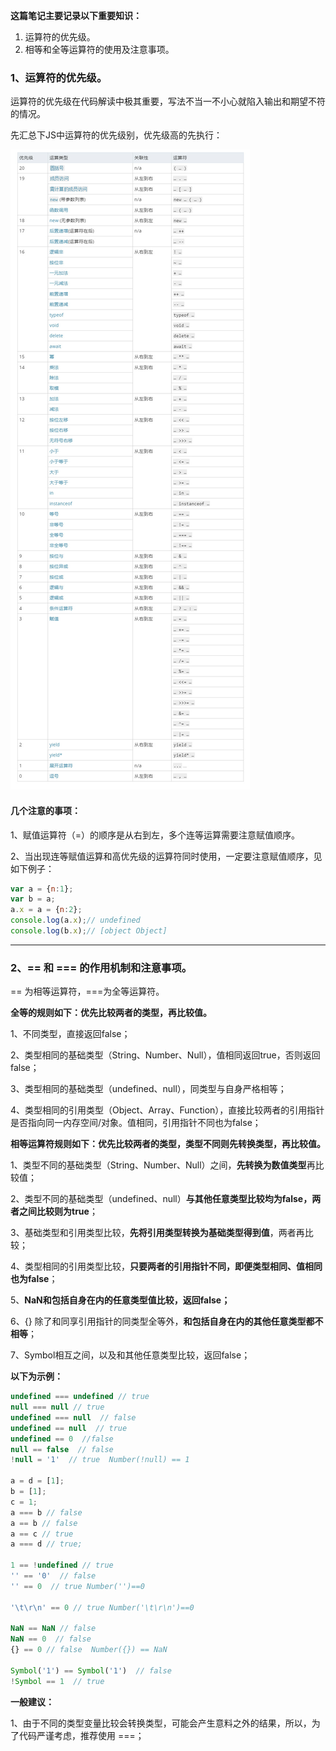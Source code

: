 **这篇笔记主要记录以下重要知识：**

1. 运算符的优先级。
2. 相等和全等运算符的使用及注意事项。

### 1、运算符的优先级。

运算符的优先级在代码解读中极其重要，写法不当一不小心就陷入输出和期望不符的情况。

先汇总下JS中运算符的优先级别，优先级高的先执行：

![](/assets/yunsuanfu.jpg)

#### 几个注意的事项：

1、赋值运算符（=）的顺序是从右到左，多个连等运算需要注意赋值顺序。

2、当出现连等赋值运算和高优先级的运算符同时使用，一定要注意赋值顺序，见如下例子：

```js
var a = {n:1}; 
var b = a;  
a.x = a = {n:2}; 
console.log(a.x);// undefined 
console.log(b.x);// [object Object]
```

---

### 2、== 和 === 的作用机制和注意事项。

== 为相等运算符，===为全等运算符。

**全等的规则如下：优先比较两者的类型，再比较值。**

1、不同类型，直接返回false；

2、类型相同的基础类型（String、Number、Null），值相同返回true，否则返回false；

3、类型相同的基础类型（undefined、null），同类型与自身严格相等；

4、类型相同的引用类型（Object、Array、Function），直接比较两者的引用指针是否指向同一内存空间/对象。值相同，引用指针不同也为false；         



**相等运算符规则如下：优先比较两者的类型，类型不同则先转换类型，再比较值。**

1、类型不同的基础类型（String、Number、Null）之间，**先转换为数值类型**再比较值；

2、类型不同的基础类型（undefined、null）**与其他任意类型比较均为false，两者之间比较则为true**；

3、基础类型和引用类型比较，**先将引用类型转换为基础类型得到值**，两者再比较；

4、类型相同的引用类型比较，**只要两者的引用指针不同，即便类型相同、值相同也为false**；

5、**NaN和包括自身在内的任意类型值比较，返回false；**

6、{} 除了和同享引用指针的同类型全等外，**和包括自身在内的其他任意类型都不相等**；

7、Symbol相互之间，以及和其他任意类型比较，返回false；

**以下为示例：**

```js
undefined === undefined // true
null === null // true
undefined === null  // false
undefined == null  // true
undefined == 0  //false
null == false  // false
!null = '1'  // true  Number(!null) == 1

a = d = [1];
b = [1];
c = 1;
a === b // false
a == b // false
a == c // true
a === d // true;

1 == !undefined // true
'' == '0'  // false
'' == 0  // true Number('')==0

'\t\r\n' == 0 // true Number('\t\r\n')==0

NaN == NaN // false
NaN == 0  // false
{} == 0 // false  Number({}) == NaN

Symbol('1') == Symbol('1')  // false
!Symbol == 1  // true
```

**一般建议：**

1、由于不同的类型变量比较会转换类型，可能会产生意料之外的结果，所以，为了代码严谨考虑，推荐使用 ===；

